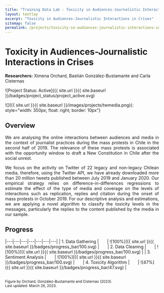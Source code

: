 ```yaml
---
title: "Training Data Lab - Toxicity in Audiences-Journalistic Interactions in Crises"
layout: textlay
excerpt: "Toxicity in Audiences-Journalistic Interactions in Crises"
sitemap: false
permalink: /projects/toxicity-in-audiences-journalistic-interactions-in-crises
---
```


# Toxicity in Audiences-Journalistic Interactions in Crises

**Researchers:** Ximena Orchard, Bastián González-Bustamante and Carla Cisternas

![Project Status: Active]({{ site.url }}{{ site.baseurl }}/badges/project_status/project_active.svg)

![]({{ site.url }}{{ site.baseurl }}/images/projects/twmedia.png){: style="width: 350px; float: right; border: 10px"}

## Overview

<p align="justify">We are analysing the online interactions between audiences and media in the context of journalist practices during the mass protests in Chile in the second half of 2019. The relevance of these mass protests is associated with the opportunity window to draft a New Constitution in Chile after the social unrest.</p>

<p align="justify">We focus on the activity on Twitter of 22 legacy and non-legacy Chilean media, therefore, using the Twitter API, we have already downloaded more than 20 million tweets published between July 2019 and January 2020. Our empirical strategy relies on difference-in-differences regressions to estimate the effect of the type of media and coverage on the levels of interactions such as replication, replies and citation during the onset of mass protests in October 2019. For our descriptive analysis and estimations, we are applying a novel algorithm to classify the toxicity levels in the messages, particularly the replies to the content published by the media in our sample.</p>

## Progress

|---|---|---|---|---|---|---|
| 1. Data Gathering | &nbsp;&nbsp;&nbsp;&nbsp;&nbsp; | ![100%]({{ site.url }}{{ site.baseurl }}/badges/progress_bar/100.svg) | &nbsp;&nbsp;&nbsp;&nbsp;&nbsp; | 2. Data Cleaning | &nbsp;&nbsp;&nbsp;&nbsp;&nbsp; | ![100%]({{ site.url }}{{ site.baseurl }}/badges/progress_bar/100.svg) |
| 3. Sentiment Analysis | &nbsp;&nbsp;&nbsp;&nbsp;&nbsp; | ![100%]({{ site.url }}{{ site.baseurl }}/badges/progress_bar/100.svg) | &nbsp;&nbsp;&nbsp;&nbsp;&nbsp; | 4. Toxicity Algorithm | &nbsp;&nbsp;&nbsp;&nbsp;&nbsp; | ![47%]({{ site.url }}{{ site.baseurl }}/badges/progress_bar/47.svg) |

<br />
<small>Figure by Orchard, González-Bustamante and Cisternas (2023).</small><br />
<small>Last updated: March 26, 2023.</small>
